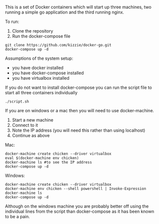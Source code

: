 This is a set of Docker containers which will start up three machines, two running a simple go application and the third running nginx.

To run:

1. Clone the repository
2. Run the docker-compose file

```
git clone https://github.com/kizzie/docker-go.git
docker-compose up -d
```

Assumptions of the system setup:
* you have docker installed
* you have docker-compose installed
* you have virtualbox installed

If you do not want to install docker-compose you can run the script file to start all three containers individually

```
./script.sh
```

If you are on windows or a mac then you will need to use docker-machine.

1. Start a new machine
2. Connect to it
3. Note the IP address (you will need this rather than using localhost)
4. Continue as above

Mac:
```
docker-machine create chicken --driver virtualbox
eval $(docker-machine env chicken)
docker-machine ls #to see the IP address
docker-compose up -d
```

Windows:
```
docker-machine create chicken --driver virtualbox
docker-machine env chicken --shell powershell | Invoke-Expression
docker-machine ls
docker-compose up -d
```
Although on the windows machine you are probably better off using the individual lines from the script than docker-compose as it has been known to be a pain.
